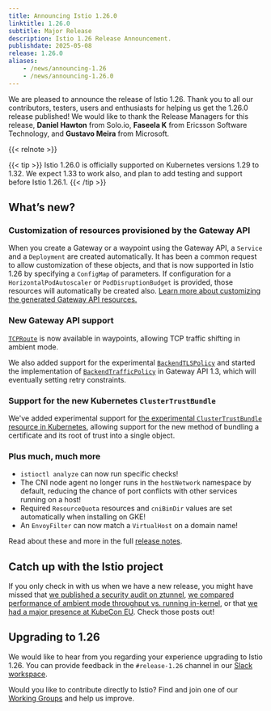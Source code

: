 ```yaml
---
title: Announcing Istio 1.26.0
linktitle: 1.26.0
subtitle: Major Release
description: Istio 1.26 Release Announcement.
publishdate: 2025-05-08
release: 1.26.0
aliases:
    - /news/announcing-1.26
    - /news/announcing-1.26.0
---
```


We are pleased to announce the release of Istio 1.26. Thank you to all our contributors, testers, users and enthusiasts for helping us get the 1.26.0 release published!
We would like to thank the Release Managers for this release, **Daniel Hawton** from Solo.io, **Faseela K** from Ericsson Software Technology, and **Gustavo Meira** from Microsoft.

{{< relnote >}}

{{< tip >}}
Istio 1.26.0 is officially supported on Kubernetes versions 1.29 to 1.32. We expect 1.33 to work also, and plan to add testing and support before Istio 1.26.1.
{{< /tip >}}

## What’s new?

### Customization of resources provisioned by the Gateway API

When you create a Gateway or a waypoint using the Gateway API, a `Service` and a `Deployment` are created automatically. It has been a common request to allow customization of these objects, and that is now supported in Istio 1.26 by specifying a `ConfigMap` of parameters. If configuration for a `HorizontalPodAutoscaler` or `PodDisruptionBudget` is provided, those resources will automatically be created also. [Learn more about customizing the generated Gateway API resources.](/docs/tasks/traffic-management/ingress/gateway-api/#automated-deployment)

### New Gateway API support

[`TCPRoute`](https://gateway-api.sigs.k8s.io/guides/tcp/) is now available in waypoints, allowing TCP traffic shifting in ambient mode.

We also added support for the experimental [`BackendTLSPolicy`](https://gateway-api.sigs.k8s.io/api-types/backendtlspolicy/) and started the implementation of [`BackendTrafficPolicy`](https://gateway-api.sigs.k8s.io/api-types/backendtrafficpolicy/) in Gateway API 1.3, which will eventually setting retry constraints.

### Support for the new Kubernetes `ClusterTrustBundle`

We've added experimental support for [the experimental `ClusterTrustBundle` resource in Kubernetes](https://kubernetes.io/docs/reference/access-authn-authz/certificate-signing-requests/#cluster-trust-bundles), allowing support for the new method of bundling a certificate and its root of trust into a single object.

### Plus much, much more

* `istioctl analyze` can now run specific checks!
* The CNI node agent no longer runs in the `hostNetwork` namespace by default, reducing the chance of port conflicts with other services running on a host!
* Required `ResourceQuota` resources and `cniBinDir` values are set automatically when installing on GKE!
* An `EnvoyFilter` can now match a `VirtualHost` on a domain name!

Read about these and more in the full [release notes](change-notes/).

## Catch up with the Istio project

If you only check in with us when we have a new release, you might have missed that [we published a security audit on ztunnel](/blog/2025/ztunnel-security-assessment/), [we compared performance of ambient mode throughput vs. running in-kernel](/blog/2025/ambient-performance/), or that [we had a major presence at KubeCon EU](/blog/2025/istio-at-kubecon-eu/). Check those posts out!

## Upgrading to 1.26

We would like to hear from you regarding your experience upgrading to Istio 1.26. You can provide feedback in the `#release-1.26` channel in our [Slack workspace](https://slack.istio.io/).

Would you like to contribute directly to Istio? Find and join one of our [Working Groups](https://github.com/istio/community/blob/master/WORKING-GROUPS.md) and help us improve.
